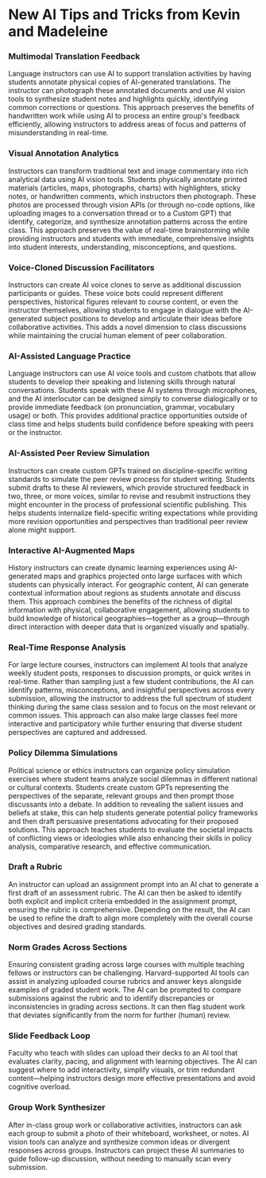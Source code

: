 # New AI Tips and Tricks from Kevin and Madeleine

### Multimodal Translation Feedback  
Language instructors can use AI to support translation activities by having students annotate physical copies of AI-generated translations. The instructor can photograph these annotated documents and use AI vision tools to synthesize student notes and highlights quickly, identifying common corrections or questions. This approach preserves the benefits of handwritten work while using AI to process an entire group's feedback efficiently, allowing instructors to address areas of focus and patterns of misunderstanding in real-time.

### Visual Annotation Analytics  
Instructors can transform traditional text and image commentary into rich analytical data using AI vision tools. Students physically annotate printed materials (articles, maps, photographs, charts) with highlighters, sticky notes, or handwritten comments, which instructors then photograph. These photos are processed through vision APIs (or through no-code options, like uploading images to a conversation thread or to a Custom GPT) that identify, categorize, and synthesize annotation patterns across the entire class. This approach preserves the value of real-time brainstorming while providing instructors and students with immediate, comprehensive insights into student interests, understanding, misconceptions, and questions.

### Voice-Cloned Discussion Facilitators  
Instructors can create AI voice clones to serve as additional discussion participants or guides. These voice bots could represent different perspectives, historical figures relevant to course content, or even the instructor themselves, allowing students to engage in dialogue with the AI-generated subject positions to develop and articulate their ideas before collaborative activities. This adds a novel dimension to class discussions while maintaining the crucial human element of peer collaboration.

### AI-Assisted Language Practice  
Language instructors can use AI voice tools and custom chatbots that allow students to develop their speaking and listening skills through natural conversations. Students speak with these AI systems through microphones, and the AI interlocutor can be designed simply to converse dialogically or to provide immediate feedback (on pronunciation, grammar, vocabulary usage) or both. This provides additional practice opportunities outside of class time and helps students build confidence before speaking with peers or the instructor.

### AI-Assisted Peer Review Simulation  
Instructors can create custom GPTs trained on discipline-specific writing standards to simulate the peer review process for student writing. Students submit drafts to these AI reviewers, which provide structured feedback in two, three, or more voices, similar to revise and resubmit instructions they might encounter in the process of professional scientific publishing. This helps students internalize field-specific writing expectations while providing more revision opportunities and perspectives than traditional peer review alone might support.

### Interactive AI-Augmented Maps  
History instructors can create dynamic learning experiences using AI-generated maps and graphics projected onto large surfaces with which students can physically interact. For geographic content, AI can generate contextual information about regions as students annotate and discuss them. This approach combines the benefits of the richness of digital information with physical, collaborative engagement, allowing students to build knowledge of historical geographies—together as a group—through direct interaction with deeper data that is organized visually and spatially.

### Real-Time Response Analysis  
For large lecture courses, instructors can implement AI tools that analyze weekly student posts, responses to discussion prompts, or quick writes in real-time. Rather than sampling just a few student contributions, the AI can identify patterns, misconceptions, and insightful perspectives across every submission, allowing the instructor to address the full spectrum of student thinking during the same class session and to focus on the most relevant or common issues. This approach can also make large classes feel more interactive and participatory while further ensuring that diverse student perspectives are captured and addressed.

### Policy Dilemma Simulations  
Political science or ethics instructors can organize policy simulation exercises where student teams analyze social dilemmas in different national or cultural contexts. Students create custom GPTs representing the perspectives of the separate, relevant groups and then prompt those discussants into a debate. In addition to revealing the salient issues and beliefs at stake, this can help students generate potential policy frameworks and then draft persuasive presentations advocating for their proposed solutions. This approach teaches students to evaluate the societal impacts of conflicting views or ideologies while also enhancing their skills in policy analysis, comparative research, and effective communication.

### Draft a Rubric  
An instructor can upload an assignment prompt into an AI chat to generate a first draft of an assessment rubric. The AI can then be asked to identify both explicit and implicit criteria embedded in the assignment prompt, ensuring the rubric is comprehensive. Depending on the result, the AI can be used to refine the draft to align more completely with the overall course objectives and desired grading standards.

### Norm Grades Across Sections  
Ensuring consistent grading across large courses with multiple teaching fellows or instructors can be challenging. Harvard-supported AI tools can assist in analyzing uploaded course rubrics and answer keys alongside examples of graded student work. The AI can be prompted to compare submissions against the rubric and to identify discrepancies or inconsistencies in grading across sections. It can then flag student work that deviates significantly from the norm for further (human) review.

### Slide Feedback Loop
Faculty who teach with slides can upload their decks to an AI tool that evaluates clarity, pacing, and alignment with learning objectives. The AI can suggest where to add interactivity, simplify visuals, or trim redundant content—helping instructors design more effective presentations and avoid cognitive overload.

### Group Work Synthesizer
After in-class group work or collaborative activities, instructors can ask each group to submit a photo of their whiteboard, worksheet, or notes. AI vision tools can analyze and synthesize common ideas or divergent responses across groups. Instructors can project these AI summaries to guide follow-up discussion, without needing to manually scan every submission.